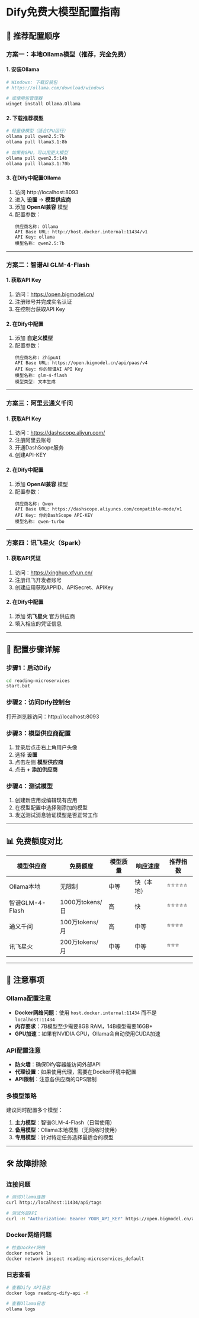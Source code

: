 # Dify免费大模型配置指南

## 🎯 推荐配置顺序

### 方案一：本地Ollama模型（推荐，完全免费）

#### 1. 安装Ollama
```bash
# Windows: 下载安装包
# https://ollama.com/download/windows

# 或使用包管理器
winget install Ollama.Ollama
```

#### 2. 下载推荐模型
```bash
# 轻量级模型（适合CPU运行）
ollama pull qwen2.5:7b
ollama pull llama3.1:8b

# 如果有GPU，可以用更大模型
ollama pull qwen2.5:14b
ollama pull llama3.1:70b
```

#### 3. 在Dify中配置Ollama
1. 访问 http://localhost:8093
2. 进入 **设置** → **模型供应商**
3. 添加 **OpenAI兼容** 模型
4. 配置参数：
   ```
   供应商名称: Ollama
   API Base URL: http://host.docker.internal:11434/v1
   API Key: ollama
   模型名称: qwen2.5:7b
   ```

---

### 方案二：智谱AI GLM-4-Flash

#### 1. 获取API Key
1. 访问：https://open.bigmodel.cn/
2. 注册账号并完成实名认证
3. 在控制台获取API Key

#### 2. 在Dify中配置
1. 添加 **自定义模型**
2. 配置参数：
   ```
   供应商名称: ZhipuAI
   API Base URL: https://open.bigmodel.cn/api/paas/v4
   API Key: 你的智谱AI API Key
   模型名称: glm-4-flash
   模型类型: 文本生成
   ```

---

### 方案三：阿里云通义千问

#### 1. 获取API Key
1. 访问：https://dashscope.aliyun.com/
2. 注册阿里云账号
3. 开通DashScope服务
4. 创建API-KEY

#### 2. 在Dify中配置
1. 添加 **OpenAI兼容** 模型
2. 配置参数：
   ```
   供应商名称: Qwen
   API Base URL: https://dashscope.aliyuncs.com/compatible-mode/v1
   API Key: 你的DashScope API-KEY
   模型名称: qwen-turbo
   ```

---

### 方案四：讯飞星火（Spark）

#### 1. 获取API凭证
1. 访问：https://xinghuo.xfyun.cn/
2. 注册讯飞开发者账号
3. 创建应用获取APPID、APISecret、APIKey

#### 2. 在Dify中配置
1. 添加 **讯飞星火** 官方供应商
2. 填入相应的凭证信息

---

## 🔧 配置步骤详解

### 步骤1：启动Dify
```bash
cd reading-microservices
start.bat
```

### 步骤2：访问Dify控制台
打开浏览器访问：http://localhost:8093

### 步骤3：模型供应商配置
1. 登录后点击右上角用户头像
2. 选择 **设置**
3. 点击左侧 **模型供应商**
4. 点击 **+ 添加供应商**

### 步骤4：测试模型
1. 创建新应用或编辑现有应用
2. 在模型配置中选择刚添加的模型
3. 发送测试消息验证模型是否正常工作

---

## 📊 免费额度对比

| 模型供应商 | 免费额度 | 模型质量 | 响应速度 | 推荐指数 |
|-----------|---------|---------|---------|---------|
| Ollama本地 | 无限制 | 中等 | 快（本地） | ⭐⭐⭐⭐⭐ |
| 智谱GLM-4-Flash | 1000万tokens/日 | 高 | 快 | ⭐⭐⭐⭐⭐ |
| 通义千问 | 100万tokens/月 | 高 | 中等 | ⭐⭐⭐⭐ |
| 讯飞星火 | 200万tokens/月 | 中等 | 中等 | ⭐⭐⭐ |

---

## 🚨 注意事项

### Ollama配置注意
- **Docker网络问题**：使用 `host.docker.internal:11434` 而不是 `localhost:11434`
- **内存要求**：7B模型至少需要8GB RAM，14B模型需要16GB+
- **GPU加速**：如果有NVIDIA GPU，Ollama会自动使用CUDA加速

### API配置注意
- **防火墙**：确保Dify容器能访问外部API
- **代理设置**：如果使用代理，需要在Docker环境中配置
- **API限制**：注意各供应商的QPS限制

### 多模型策略
建议同时配置多个模型：
1. **主力模型**：智谱GLM-4-Flash（日常使用）
2. **备用模型**：Ollama本地模型（无网络时使用）
3. **专用模型**：针对特定任务选择最适合的模型

---

## 🛠️ 故障排除

### 连接问题
```bash
# 测试Ollama连接
curl http://localhost:11434/api/tags

# 测试外部API
curl -H "Authorization: Bearer YOUR_API_KEY" https://open.bigmodel.cn/api/paas/v4/models
```

### Docker网络问题
```bash
# 检查Docker网络
docker network ls
docker network inspect reading-microservices_default
```

### 日志查看
```bash
# 查看Dify API日志
docker logs reading-dify-api -f

# 查看Ollama日志
ollama logs
```